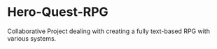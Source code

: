 # Hero-Quest-RPG

Collaborative Project dealing with creating a fully text-based RPG with various systems.
